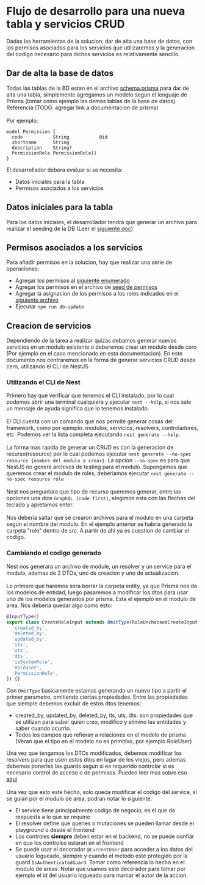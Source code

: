 # Flujo de desarrollo para una nueva tabla y servicios CRUD

Dadas las herramientas de la solucion, dar de alta una base de datos, con los permisos asociados para los servicios que utilizaremos y la generacion del codigo necesario para dichos servicios es relativamente sencillo.

## Dar de alta la base de datos

Todas las tablas de la BD estan en el archivo [schema.prisma](../prisma/schema.prisma) para dar de alta una tabla, simplemente agregamos un modelo segun el lenguaje de Prisma (tomar como ejemplo las demas tablas de la base de datos). Referencia (TODO: agregar link a documentacion de prisma)
<br/>
<br/>
Por ejemplo:

```prisma
model Permission {
  code           String           @id
  shortname      String
  description    String?
  PermissionRole PermissionRole[]
}
```

El desarrollador debera evaluar si se necesita:

- Datos iniciales para la tabla
- Permisos asociados a los servicios

## Datos iniciales para la tabla

Para los datos iniciales, el desarrollador tendra que generar un archivo para realizar el seeding de la DB (Leer el [siguiente doc](./seeding.md))
<br>

## Permisos asociados a los servicios

Para añadir permisos en la solucion, hay que realizar una serie de operaciones:

- Agregar los permisos al [siguiente enumerado](../src/enums/permissionCodes.enum.ts)
- Agregar los permisos en el archivo de [seed de permisos](../src/prisma/seed/02-permissionSeed.ts)
- Agregar la asignacion de los permisos a los roles indicados en el [siguiente archivo](../src/prisma/seed/05-rolesPermissionsSeed.ts)
- Ejecutar `npm run db-update`

## Creacion de servicios

Dependiendo de la tarea a realizar quizas debamos generar nuevos servicios en un modulo existente o deberemos crear un modulo desde cero (Por ejemplo en el caso mencionado en esta documentacion). En este documento nos centraremos en la forma de generar servicios CRUD desde cero, utilizando el CLI de NestJS

### Utilizando el CLI de Nest

Primero hay que verificar que tenemos el CLI instalado, por lo cual podemos abrir una terminal cualquiera y ejecutar `nest --help`, si nos sale un mensaje de ayuda significa que lo tenemos instalado.
<br>
<br>
El CLI cuenta con un comando que nos permite generar cosas del framework, como por ejemplo: modulos, servicios, resolvers, controladores, etc. Podemos ver la lista completa ejecutando `nest generate --help`.
<br>
<br>
La forma mas rapida de generar un CRUD es con la generacion de recurso(resource) por lo cual podemos ejecutar `nest generate --no-spec resource {nombre del modulo a crear}`. La opcion `--no-spec` es para que NestJS no genere archivos de testing para el modulo. Supongamos que queremos crear el modulo de roles, deberiamos ejecutar `nest generate --no-spec resource role`
<br>
<br>
Nest nos preguntara que tipo de recurso queremos generar, entre las opciones una dice `GraphQL (code first)`, elegimos esta con las flechas del teclado y apretamos enter.
<br>
<br>
Nos deberia saltar que se crearon archivos para el modulo en una carpeta segun el nombre del modulo. En el ejemplo anterior se habria generado la carpeta "role" dentro de src. A partir de ahi ya es cuestion de cambiar el codigo.

### Cambiando el codigo generado

Nest nos generara un archivo de module, un resolver y un service para el modulo, ademas de 2 DTOs, uno de creacion y uno de actualizacion.
<br>
<br>
Lo primero que haremos sera borrar la carpeta entity, ya que Prisma nos da los modelos de entidad, luego pasaremos a modificar los dtos para usar uno de los modelos generados por prisma. Esta el ejemplo en el modulo de area. Nos deberia quedar algo como esto:

```javascript
@InputType()
export class CreateRoleInput extends OmitType(RoleUncheckedCreateInput, [
  'created_by',
  'deleted_by',
  'updated_by',
  'its',
  'uts',
  'dts',
  'isSystemRole',
  'RoleUser',
  'PermissionRole',
]) {}
```

Con `OmitType` basicamente estamos generando un nuevo tipo a partir el primer parametro, omitiendo ciertas propiedades. Entre las propiedades que siempre debemos excluir de estos dtos tenemos:

- created_by, updated_by, deleted_by, its, uts, dts: son propiedades que se utilizan para saber quien creo, modifico y elimino las entidades y saber cuando ocurrio.
- Todos los campos que refieran a relaciones en el modelo de prisma (Veran que el tipo en el modelo no es primitivo, por ejemplo RoleUser)

Una vez que tengamos los DTOs modificados, debemos modificar los resolvers para que usen estos dtos en lugar de los viejos, pero ademas debemos ponerles las guards segun si es requerido controlar si es necesario control de acceso o de permisos. Pueden leer mas sobre eso [aqui](./permissionBasedAccessControl.md)
<br>
<br>
Una vez que esto este hecho, solo queda modificar el codigo del service, si se guian por el modulo de area, podran notar lo siguiente:

- El service tiene principalmente codigo de negocio, es el que da respuesta a lo que se requirio
- El resolver define que queries o mutaciones se pueden llamar desde el playground o desde el frontend
- Los controles **siempre** deben estar en el backend, no se puede confiar en que los controles estaran en el frontend
- Se puede usar el decorador `@CurrentUser` para acceder a los datos del usuario logueado, siempre y cuando el metodo esté protegido por la guard `IsAuthenticatedGuard`. Tomar como referencia lo hecho en el modulo de areas. Notar que usamos este decorador para tomar por ejemplo el id del usuario logueado para marcar el autor de la accion.
